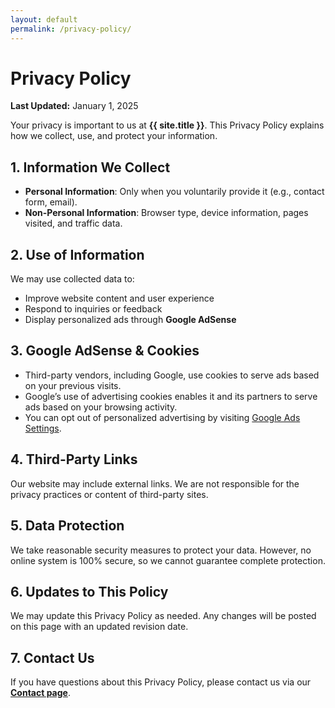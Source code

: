 ```yaml
---
layout: default
permalink: /privacy-policy/
---
```


# Privacy Policy

**Last Updated:** January 1, 2025

Your privacy is important to us at **{{ site.title }}**. This Privacy Policy explains how we collect, use, and protect your information.

## 1. Information We Collect

- **Personal Information**: Only when you voluntarily provide it (e.g., contact form, email).
- **Non-Personal Information**: Browser type, device information, pages visited, and traffic data.

## 2. Use of Information

We may use collected data to:

- Improve website content and user experience
- Respond to inquiries or feedback
- Display personalized ads through **Google AdSense**

## 3. Google AdSense & Cookies

- Third-party vendors, including Google, use cookies to serve ads based on your previous visits.
- Google’s use of advertising cookies enables it and its partners to serve ads based on your browsing activity.
- You can opt out of personalized advertising by visiting [Google Ads Settings](https://www.google.com/settings/ads/).

## 4. Third-Party Links

Our website may include external links. We are not responsible for the privacy practices or content of third-party sites.

## 5. Data Protection

We take reasonable security measures to protect your data. However, no online system is 100% secure, so we cannot guarantee complete protection.

## 6. Updates to This Policy

We may update this Privacy Policy as needed. Any changes will be posted on this page with an updated revision date.

## 7. Contact Us

If you have questions about this Privacy Policy, please contact us via our **[Contact page](/contact-us/)**.
